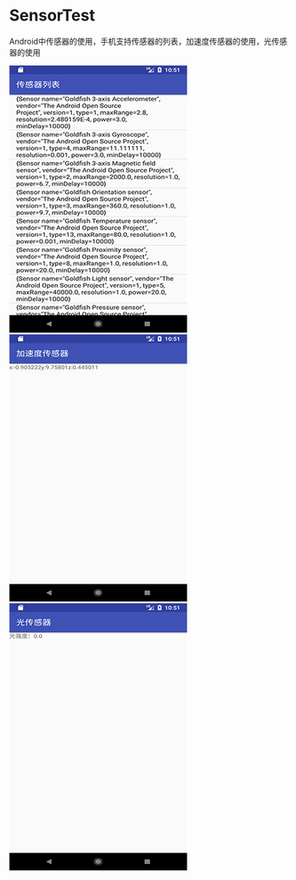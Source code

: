 # SensorTest
Android中传感器的使用，手机支持传感器的列表，加速度传感器的使用，光传感器的使用

![截图](https://github.com/BruceAnda/SensorTest/blob/master/screenshot/1.png)
![截图](https://github.com/BruceAnda/SensorTest/blob/master/screenshot/2.png)
![截图](https://github.com/BruceAnda/SensorTest/blob/master/screenshot/3.png)
